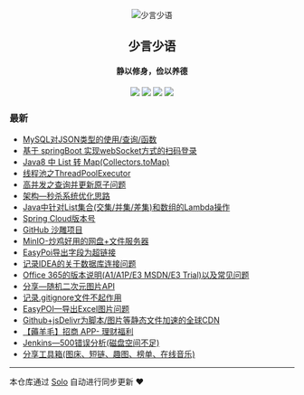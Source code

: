 <p align="center"><img alt="少言少语" src="https://img.hacpai.com/avatar/1557586345620_1586090725173.jpeg"></p><h2 align="center">
少言少语
</h2>

<h4 align="center">静以修身，俭以养德</h4>
<p align="center"><a title="少言少语" target="_blank" href="https://github.com/JssDream/solo-blog"><img src="https://img.shields.io/github/last-commit/JssDream/solo-blog.svg?style=flat-square&color=FF9900"></a>
<a title="GitHub repo size in bytes" target="_blank" href="https://github.com/JssDream/solo-blog"><img src="https://img.shields.io/github/repo-size/JssDream/solo-blog.svg?style=flat-square"></a>
<a title="Solo Version" target="_blank" href="https://github.com/88250/solo/releases"><img src="https://img.shields.io/badge/solo-4.3.1-f1e05a.svg?style=flat-square&color=blueviolet"></a>
<a title="Hits" target="_blank" href="https://github.com/88250/hits"><img src="https://hits.b3log.org/JssDream/solo-blog.svg"></a></p>

### 最新

* [MySQL对JSON类型的使用/查询/函数](https://www.hjava.cn/articles/2021/12/08/1638944634446.html)
* [基于 springBoot 实现webSocket方式的扫码登录 ](https://www.hjava.cn/articles/2021/12/03/1638516438999.html)
* [Java8 中 List 转 Map(Collectors.toMap) ](https://www.hjava.cn/articles/2021/11/05/1636096023056.html)
* [线程池之ThreadPoolExecutor](https://www.hjava.cn/articles/2021/08/20/1629456511927.html)
* [高并发之查询并更新原子问题](https://www.hjava.cn/articles/2021/08/20/1629450256915.html)
* [架构—秒杀系统优化思路](https://www.hjava.cn/articles/2021/07/09/1625814815830.html)
* [Java中针对List集合(交集/并集/差集)和数组的Lambda操作](https://www.hjava.cn/articles/2020/12/07/1607345203030.html)
* [Spring Cloud版本号](https://www.hjava.cn/articles/2020/08/20/1597909638127.html)
* [GitHub 沙雕项目](https://www.hjava.cn/articles/2020/07/30/1596112525485.html)
* [MinIO-炒鸡好用的网盘+文件服务器](https://www.hjava.cn/articles/2020/07/24/1595578346772.html)
* [EasyPoi导出字段为超链接](https://www.hjava.cn/articles/2020/06/17/1592396658708.html)
* [记录IDEA的关于数据库连接问题](https://www.hjava.cn/articles/2020/06/10/1591791265043.html)
* [Office 365的版本说明(A1/A1P/E3 MSDN/E3 Trial)以及常见问题](https://www.hjava.cn/articles/2020/05/29/1590746577309.html)
* [分享—随机二次元图片API](https://www.hjava.cn/articles/2020/05/26/1590475418750.html)
* [记录.gitignore文件不起作用](https://www.hjava.cn/articles/2020/05/24/1590312447443.html)
* [EasyPOI—导出Excel图片问题](https://www.hjava.cn/articles/2020/04/27/1587970259806.html)
* [Github+jsDelivr为脚本/图片等静态文件加速的全球CDN](https://www.hjava.cn/articles/2020/04/01/1585736011733.html)
* [【薅羊毛】招商 APP- 理财福利](https://www.hjava.cn/articles/2020/03/27/1585289293648.html)
* [Jenkins—500错误分析(磁盘空间不足)](https://www.hjava.cn/articles/2019/12/13/1576226764937.html)
* [分享工具箱(图床、短链、趣图、榜单、在线音乐)](https://www.hjava.cn/articles/2019/12/12/1576119045214.html)



---

本仓库通过 [Solo](https://github.com/88250/solo) 自动进行同步更新 ❤️ 